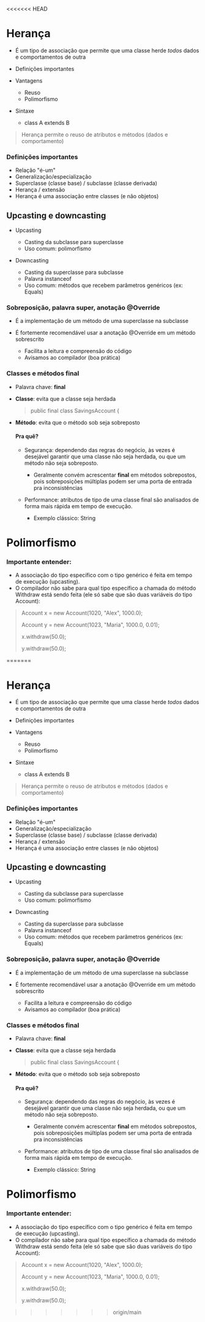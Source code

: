 <<<<<<< HEAD
# Herança

- É um tipo de associação que permite que uma classe herde _todos_ dados e comportamentos de outra
- Definições importantes
- Vantagens
    
    - Reuso
    - Polimorfismo
- Sintaxe

    - class A extends B

> Herança permite o reuso de atributos e métodos (dados e comportamento)

### Definições importantes

- Relação "é-um"
- Generalização/especialização
- Superclasse (classe base) / subclasse (classe derivada)
- Herança / extensão
- Herança é uma associação entre classes (e não objetos)

## Upcasting e downcasting

- Upcasting

  - Casting da subclasse para superclasse
  - Uso comum: polimorfismo
- Downcasting

  - Casting da superclasse para subclasse
  - Palavra instanceof
  - Uso comum: métodos que recebem parâmetros genéricos (ex: Equals)


### Sobreposição, palavra super, anotação @Override

- É a implementação de um método de uma superclasse na subclasse
- É fortemente recomendável usar a
  anotação @Override em um método
  sobrescrito

  - Facilita a leitura e compreensão do código
  - Avisamos ao compilador (boa prática)

### Classes e métodos final

- Palavra chave: **final**
- **Classe**: evita que a classe seja herdada
  >public final class SavingsAccount {
- **Método**: evita que o método sob seja sobreposto

  #### Pra quê?
  - Segurança: dependendo das regras do negócio, às vezes é desejável garantir que uma classe não seja herdada, ou que um método não seja sobreposto.

    - Geralmente convém acrescentar **final** em métodos sobrepostos, pois sobreposições múltiplas podem ser uma porta de entrada pra inconsistências
  - Performance: atributos de tipo de uma classe final são analisados de forma mais rápida em tempo de execução.
  
    - Exemplo clássico: String

# Polimorfismo

### Importante entender:

 - A associação do tipo específico com o tipo genérico é feita em tempo de execução (upcasting).
 - O compilador não sabe para qual tipo específico a chamada do método Withdraw está sendo feita (ele só sabe que são duas variáveis do tipo Account):
 

> Account x = new Account(1020, "Alex", 1000.0);
> 
> Account y = new Account(1023, "Maria", 1000.0, 0.01);
> 
> x.withdraw(50.0);
>
> y.withdraw(50.0);

=======
# Herança

- É um tipo de associação que permite que uma classe herde _todos_ dados e comportamentos de outra
- Definições importantes
- Vantagens
    
    - Reuso
    - Polimorfismo
- Sintaxe

    - class A extends B

> Herança permite o reuso de atributos e métodos (dados e comportamento)

### Definições importantes

- Relação "é-um"
- Generalização/especialização
- Superclasse (classe base) / subclasse (classe derivada)
- Herança / extensão
- Herança é uma associação entre classes (e não objetos)

## Upcasting e downcasting

- Upcasting

  - Casting da subclasse para superclasse
  - Uso comum: polimorfismo
- Downcasting

  - Casting da superclasse para subclasse
  - Palavra instanceof
  - Uso comum: métodos que recebem parâmetros genéricos (ex: Equals)


### Sobreposição, palavra super, anotação @Override

- É a implementação de um método de uma superclasse na subclasse
- É fortemente recomendável usar a
  anotação @Override em um método
  sobrescrito

  - Facilita a leitura e compreensão do código
  - Avisamos ao compilador (boa prática)

### Classes e métodos final

- Palavra chave: **final**
- **Classe**: evita que a classe seja herdada
  >public final class SavingsAccount {
- **Método**: evita que o método sob seja sobreposto

  #### Pra quê?
  - Segurança: dependendo das regras do negócio, às vezes é desejável garantir que uma classe não seja herdada, ou que um método não seja sobreposto.

    - Geralmente convém acrescentar **final** em métodos sobrepostos, pois sobreposições múltiplas podem ser uma porta de entrada pra inconsistências
  - Performance: atributos de tipo de uma classe final são analisados de forma mais rápida em tempo de execução.
  
    - Exemplo clássico: String

# Polimorfismo

### Importante entender:

 - A associação do tipo específico com o tipo genérico é feita em tempo de execução (upcasting).
 - O compilador não sabe para qual tipo específico a chamada do método Withdraw está sendo feita (ele só sabe que são duas variáveis do tipo Account):
 

> Account x = new Account(1020, "Alex", 1000.0);
> 
> Account y = new Account(1023, "Maria", 1000.0, 0.01);
> 
> x.withdraw(50.0);
>
> y.withdraw(50.0);

>>>>>>> origin/main
